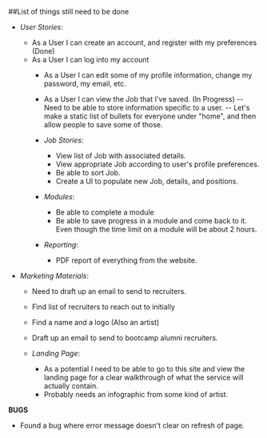 ##List of things still need to be done



* *User Stories*:
  * As a User I can create an account, and register with my preferences (Done)
  * As a User I can log into my account
    * As a User I can edit some of my profile information, change my password, my email, etc.
    * As a User I can view the Job that I've saved. (In Progress)
      -- Need to be able to store information specific to a user.
      -- Let's make a static list of bullets for everyone under "home", and then allow people to save some of those.

    * *Job Stories*:
      *  View list of Job with associated details.
      *  View appropriate Job according to user's profile preferences.
      *  Be able to sort Job.
      *  Create a UI to populate new Job, details, and positions.

    * *Modules*:
      * Be able to complete a module
      * Be able to save progress in a module and come back to it. Even though the time limit on a module will be about 2 hours.

    * *Reporting*:
      * PDF report of everything from the website.


* *Marketing Materials*:
  * Need to draft up an email to send to recruiters.
  * Find list of recruiters to reach out to initially
  * Find a name and a logo (Also an artist)
  * Draft up an email to send to bootcamp alumni recruiters.

  * *Landing Page*:
    * As a potential I need to be able to go to this site and view the landing page for a clear walkthrough of what the service will actually contain.
    * Probably needs an infographic from some kind of artist.


**BUGS**

- Found a bug where error message doesn't clear on refresh of page.
